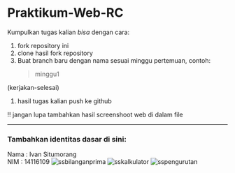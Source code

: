 # Praktikum-Web-RC
Kumpulkan tugas kalian _bisa_ dengan cara: 
1. fork repository ini 
2. clone hasil fork repository
3. Buat branch baru dengan nama sesuai minggu pertemuan, contoh:
    > minggu1
 
 (kerjakan-selesai) 
1. hasil tugas kalian push ke github

:bangbang:
jangan lupa tambahkan hasil screenshoot web di dalam file

<hr>

### Tambahkan identitas dasar di sini: 

Nama  : Ivan Situmorang
<br>
NIM   : 14116109
![ssbilanganprima](https://user-images.githubusercontent.com/40586882/140678624-df7b9f08-4de1-4e55-a862-316849ecb1a1.jpg)
![sskalkulator](https://user-images.githubusercontent.com/40586882/140678630-6f8deed2-42a8-47d6-9387-c773abf92926.jpg)
![sspengurutan](https://user-images.githubusercontent.com/40586882/140678633-d87059a3-1926-4615-9468-b60eaa0bff6c.jpg)


